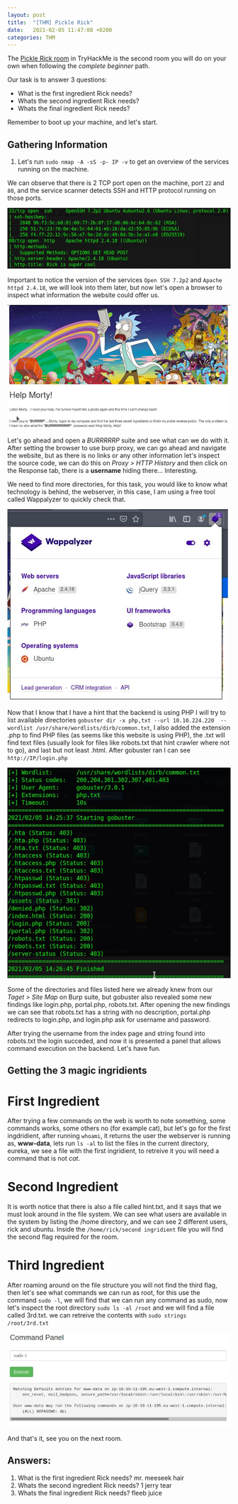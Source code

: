 ```yaml
---
layout: post
title:  "[THM] Pickle Rick"
date:   2021-02-05 11:47:08 +0200
categories: THM
---
```


The [Pickle Rick room](https://tryhackme.com/room/picklerick) in TryHackMe is the second room you will do on your own when following the *complete beginner*  path.

Our task is to answer 3 questions: 

* What is the first ingredient Rick needs?
* Whats the second ingredient Rick needs?
* Whats the final ingredient Rick needs?

Remember to boot up your machine, and let's start.

Gathering Information
---------------------

1. Let's run ```sudo nmap -A -sS -p- IP -v``` to get an overview of the services running on the machine.

We can observe that there is 2 TCP port open on the machine, port ```22``` and ```80```, and the service scanner detects SSH and HTTP protocol running on those ports.

![Nmap scan](/assets/images/posts/pickle-rick/nmap.jpg)

Important to notice the version of the services ```Open SSH 7.2p2``` and ```Apache httpd 2.4.18```, we will look into them later, but now let's open a browser to inspect what information the website could offer us. 

![Pickle Rick welcome page](/assets/images/posts/pickle-rick/welcome.jpg)

Let's go ahead and open a *BURRRRRP* suite and see what can we do with it. After setting the browser to use burp proxy, we can go ahead and navigate the website, but as there is no links or any other information let's inspect the source code, we can do this on *Proxy > HTTP History* and then click on the Response tab, there is a **username** hiding there... Interesting.

We need to find more directories, for this task, you would like to know what technology is behind, the webserver, in this case, I am using a free tool called Wappalyzer to quickly check that.

![Wappalyzer](/assets/images/posts/pickle-rick/wappalyzer.jpg)

Now that I know that I have a hint that the backend is using PHP I will try to list available directories ```gobuster dir -x php,txt --url 10.10.224.220  --wordlist /usr/share/wordlists/dirb/common.txt```, I also added the extension .php to find PHP files (as seems like this website is using PHP), the .txt will find text files (usually look for files like robots.txt that hint crawler where not to go), and last but not least .html. After gobuster ran I can see ```http://IP/login.php``` 

![Wappalyzer](/assets/images/posts/pickle-rick/gobuster.jpg)

Some of the directories and files listed here we already knew from our *Taget > Site Map* on Burp suite, but gobuster also revealed some new findings like login.php, portal.php, robots.txt. After opening the new findings we can see that robots.txt has a string with no description, portal.php redirects to login.php, and login.php ask for username and password.

After trying the username from the index page and string found into robots.txt the login succeded, and now it is presented a panel that allows command execution on the backend. Let's have fun.

Getting the 3 magic ingridients
-------------------------------

First Ingredient
================

After trying a few commands on the web is worth to note something, some commands works, some others no (for example cat), but let's go for the first ingdridient, after running ```whoami```, it returns the user the webserver is running as, **www-data**, lets run ```ls -al``` to list the files in the current directory, eureka, we see a file with the first ingridient, to retreive it you will need a command that is not *cat*.

Second Ingredient
=================
It is worth notice that there is also a file called hint.txt, and it says that we must look around in the file system. We can see what users are available in the system by listing the /home directory, and we can see 2 different users, rick and ubuntu. Inside the ```/home/rick/second ingridient```  file you will find the second flag required for the room.

Third Ingredient
================
After roaming around on the file structure you will not find the third flag, then let's see what commands we can run as root, for this use the command ```sudo -l```, we will find that we can run any command as sudo, now let's inspect the root directory ```sudo ls -al /root``` and we will find a file called 3rd.txt. we can retreive the contents with ```sudo strings /root/3rd.txt```

![sudo -l](/assets/images/posts/pickle-rick/sudo.jpg)

And that's it, see you on the next room.

Answers:
--------
1. What is the first ingredient Rick needs? mr. meeseek hair
2. Whats the second ingredient Rick needs? 1 jerry tear
3. Whats the final ingredient Rick needs? fleeb juice